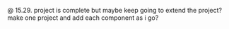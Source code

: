 @ 15.29. project is complete but maybe keep going to extend the project? make one project and add each component as i go?